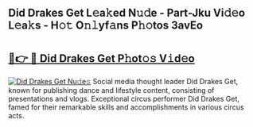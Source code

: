 ## Did Drakes Get L𝚎a𝚔ed N𝚞𝚍e - Part-Jku Vi𝚍𝚎o L𝚎a𝚔s - H𝚘𝚝 O𝚗𝚕yf𝚊ns P𝚑𝚘tos 3avEo

# <h2><a href="http://kf351a.oniu.top/?m=Did+Drakes+Get">🔗👉 🔴 Did Drakes Get P𝚑ot𝚘𝚜 V𝚒d𝚎o</a></h2>

[![Did Drakes Get Nu𝚍e𝚜](https://i.imgur.com/0qMVB7G.gif)](http://kf351a.oniu.top/?m=Did+Drakes+Get)
Social media thought leader Did Drakes Get, known for publishing dance and lifestyle content, consisting of presentations and vlogs. Exceptional circus performer Did Drakes Get, famed for their remarkable skills and accomplishments in various circus acts.  
